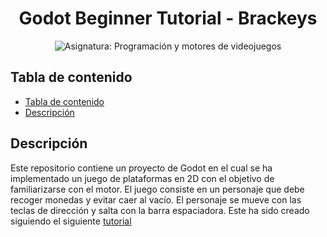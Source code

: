 <div align="center">
  
  <h1 align="center">Godot Beginner Tutorial - Brackeys</h1>
  <img src="https://img.shields.io/badge/Asignatura-Programación_y_motores_de_videojuegos-5c6181?style=for-the-badge" alt="Asignatura: Programación y motores de videojuegos">
</div>

## Tabla de contenido

- [Tabla de contenido](#tabla-de-contenido)
- [Descripción](#descripción)

## Descripción

Este repositorio contiene un proyecto de Godot en el cual se ha implementado un juego de plataformas en 2D con el objetivo de familiarizarse con el motor. El juego consiste en un personaje que debe recoger monedas y evitar caer al vacío. El personaje se mueve con las teclas de dirección y salta con la barra espaciadora. Este ha sido creado siguiendo el siguiente [tutorial](https://www.youtube.com/watch?v=LOhfqjmasi0)

